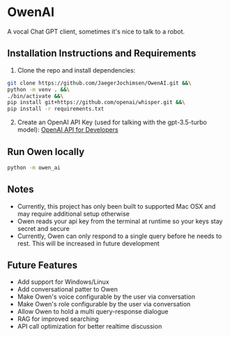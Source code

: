 # OwenAI
A vocal Chat GPT client, sometimes it's nice to talk to a robot.

## Installation Instructions and Requirements
1. Clone the repo and install dependencies:
```bash
git clone https://github.com/JaegerJochimsen/OwenAI.git &&\
python -m venv . &&\
./bin/activate &&\
pip install git+https://github.com/openai/whisper.git &&\
pip install -r requirements.txt
```
2. Create an OpenAI API Key (used for talking with the gpt-3.5-turbo model):
[OpenAI API for Developers](https://openai.com/product#made-for-developers)

## Run Owen locally
```bash
python -m owen_ai
```

## Notes
* Currently, this project has only been built to supported Mac OSX and may require additional setup otherwise
* Owen reads your api key from the terminal at runtime so your keys stay secret and secure
* Currently, Owen can only respond to a single query before he needs to rest. This will be increased in future development

## Future Features
* Add support for Windows/Linux
* Add conversational patter to Owen
* Make Owen's voice configurable by the user via conversation
* Make Owen's role configurable by the user via conversation
* Allow Owen to hold a multi query-response dialogue
* RAG for improved searching
* API call optimization for better realtime discussion
